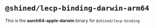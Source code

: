 # `@shined/lecp-binding-darwin-arm64`

This is the **aarch64-apple-darwin** binary for `@shined/lecp-binding`

